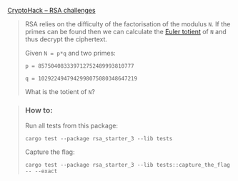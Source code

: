 [CryptoHack – RSA challenges](https://cryptohack.org/challenges/rsa/)

> RSA relies on the difficulty of the factorisation of the modulus `N`. If the primes can be found then we can calculate the [Euler totient](https://leimao.github.io/article/RSA-Algorithm/) of `N` and thus decrypt the ciphertext.
>
> Given `N = p*q` and two primes:
>
> `p = 857504083339712752489993810777`
>
> `q = 1029224947942998075080348647219`
>
> What is the totient of `N`?

> ### How to:
> Run all tests from this package:
>
>     cargo test --package rsa_starter_3 --lib tests
>
> Capture the flag:
>
>     cargo test --package rsa_starter_3 --lib tests::capture_the_flag -- --exact
